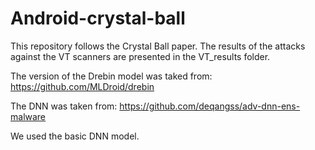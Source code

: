 # Android-crystal-ball
This repository follows the Crystal Ball paper.
The results of the attacks against the VT scanners are presented in the VT_results folder.

The version of the Drebin model was taked from:
https://github.com/MLDroid/drebin

The DNN was taken from:
https://github.com/deqangss/adv-dnn-ens-malware

We used the basic DNN model.
